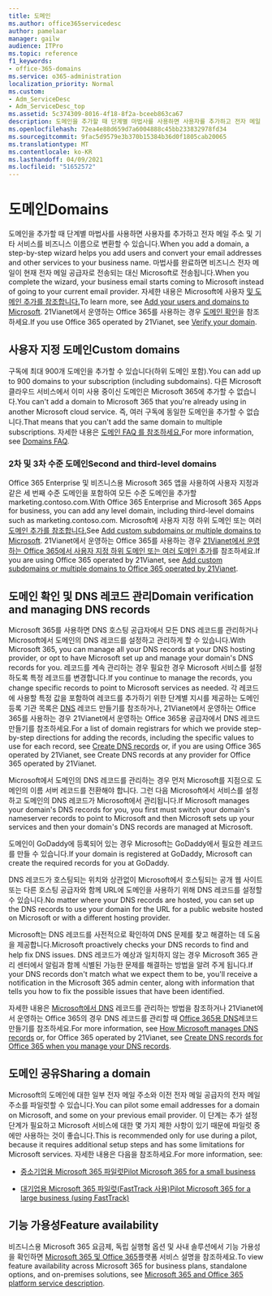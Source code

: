 ```yaml
---
title: 도메인
ms.author: office365servicedesc
author: pamelaar
manager: gailw
audience: ITPro
ms.topic: reference
f1_keywords:
- office-365-domains
ms.service: o365-administration
localization_priority: Normal
ms.custom:
- Adm_ServiceDesc
- Adm_ServiceDesc_top
ms.assetid: 5c374309-8016-4f18-8f2a-bceeb863ca67
description: 도메인을 추가할 때 단계별 마법사를 사용하면 사용자를 추가하고 전자 메일 주소 및 기타 서비스를 비즈니스 이름으로 변환할 수 있습니다. 마법사를 완료하면 비즈니스 전자 메일이 현재 전자 메일 공급자로 전송되는 대신 Microsoft로 전송됩니다. 자세한 내용은 Microsoft에 사용자 및 도메인 추가를 참조합니다. 21Vianet에서 운영하는 Office 365를 사용하는 경우 도메인 확인을 참조하세요.
ms.openlocfilehash: 72ea4e88d659d7a6004888c45bb233832978fd34
ms.sourcegitcommit: 9fac5d9579e3b370b15384b36d0f1805cab20065
ms.translationtype: MT
ms.contentlocale: ko-KR
ms.lasthandoff: 04/09/2021
ms.locfileid: "51652572"
---
```

# <a name="domains"></a><span data-ttu-id="b32f6-106">도메인</span><span class="sxs-lookup"><span data-stu-id="b32f6-106">Domains</span></span>

<span data-ttu-id="b32f6-107">도메인을 추가할 때 단계별 마법사를 사용하면 사용자를 추가하고 전자 메일 주소 및 기타 서비스를 비즈니스 이름으로 변환할 수 있습니다.</span><span class="sxs-lookup"><span data-stu-id="b32f6-107">When you add a domain, a step-by-step wizard helps you add users and convert your email addresses and other services to your business name.</span></span> <span data-ttu-id="b32f6-108">마법사를 완료하면 비즈니스 전자 메일이 현재 전자 메일 공급자로 전송되는 대신 Microsoft로 전송됩니다.</span><span class="sxs-lookup"><span data-stu-id="b32f6-108">When you complete the wizard, your business email starts coming to Microsoft instead of going to your current email provider.</span></span> <span data-ttu-id="b32f6-109">자세한 내용은 Microsoft에 사용자 [및 도메인 추가를 참조합니다.](https://support.office.com/article/6383f56d-3d09-4dcb-9b41-b5f5a5efd611)</span><span class="sxs-lookup"><span data-stu-id="b32f6-109">To learn more, see [Add your users and domains to Microsoft](https://support.office.com/article/6383f56d-3d09-4dcb-9b41-b5f5a5efd611).</span></span> <span data-ttu-id="b32f6-110">21Vianet에서 운영하는 Office 365를 사용하는 경우 [도메인 확인](/office365/admin/setup/add-domain)을 참조하세요.</span><span class="sxs-lookup"><span data-stu-id="b32f6-110">If you use Office 365 operated by 21Vianet, see [Verify your domain](/office365/admin/setup/add-domain).</span></span>
  
## <a name="custom-domains"></a><span data-ttu-id="b32f6-111">사용자 지정 도메인</span><span class="sxs-lookup"><span data-stu-id="b32f6-111">Custom domains</span></span>

<span data-ttu-id="b32f6-112">구독에 최대 900개 도메인을 추가할 수 있습니다(하위 도메인 포함).</span><span class="sxs-lookup"><span data-stu-id="b32f6-112">You can add up to 900 domains to your subscription (including subdomains).</span></span> <span data-ttu-id="b32f6-113">다른 Microsoft 클라우드 서비스에서 이미 사용 중이신 도메인은 Microsoft 365에 추가할 수 없습니다.</span><span class="sxs-lookup"><span data-stu-id="b32f6-113">You can't add a domain to Microsoft 365 that you're already using in another Microsoft cloud service.</span></span> <span data-ttu-id="b32f6-114">즉, 여러 구독에 동일한 도메인을 추가할 수 없습니다.</span><span class="sxs-lookup"><span data-stu-id="b32f6-114">That means that you can't add the same domain to multiple subscriptions.</span></span> <span data-ttu-id="b32f6-115">자세한 내용은 [도메인 FAQ 를 참조하세요.](https://support.office.com/article/Domains-FAQ-1272bad0-4bd4-4796-8005-67d6fb3afc5a)</span><span class="sxs-lookup"><span data-stu-id="b32f6-115">For more information, see [Domains FAQ](https://support.office.com/article/Domains-FAQ-1272bad0-4bd4-4796-8005-67d6fb3afc5a).</span></span>
  
### <a name="second-and-third-level-domains"></a><span data-ttu-id="b32f6-116">2차 및 3차 수준 도메인</span><span class="sxs-lookup"><span data-stu-id="b32f6-116">Second and third-level domains</span></span>

<span data-ttu-id="b32f6-117">Office 365 Enterprise 및 비즈니스용 Microsoft 365 앱을 사용하여 사용자 지정과 같은 세 번째 수준 도메인을 포함하여 모든 수준 도메인을 추가할 marketing.contoso.com.</span><span class="sxs-lookup"><span data-stu-id="b32f6-117">With Office 365 Enterprise and Microsoft 365 Apps for business, you can add any level domain, including third-level domains such as marketing.contoso.com.</span></span> <span data-ttu-id="b32f6-118">Microsoft에 사용자 지정 하위 도메인 또는 여러 [도메인 추가를 참조합니다.](/office365/admin/setup/domains-faq)</span><span class="sxs-lookup"><span data-stu-id="b32f6-118">See [Add custom subdomains or multiple domains to Microsoft](/office365/admin/setup/domains-faq).</span></span> <span data-ttu-id="b32f6-119">21Vianet에서 운영하는 Office 365를 사용하는 경우 [21Vianet에서 운영하는 Office 365에서 사용자 지정 하위 도메인 또는 여러 도메인 추가](/office365/admin/setup/domains-faq)를 참조하세요.</span><span class="sxs-lookup"><span data-stu-id="b32f6-119">If you are using Office 365 operated by 21Vianet, see [Add custom subdomains or multiple domains to Office 365 operated by 21Vianet](/office365/admin/setup/domains-faq).</span></span>
  
## <a name="domain-verification-and-managing-dns-records"></a><span data-ttu-id="b32f6-120">도메인 확인 및 DNS 레코드 관리</span><span class="sxs-lookup"><span data-stu-id="b32f6-120">Domain verification and managing DNS records</span></span>

<span data-ttu-id="b32f6-121">Microsoft 365를 사용하면 DNS 호스팅 공급자에서 모든 DNS 레코드를 관리하거나 Microsoft에서 도메인의 DNS 레코드를 설정하고 관리하게 할 수 있습니다.</span><span class="sxs-lookup"><span data-stu-id="b32f6-121">With Microsoft 365, you can manage all your DNS records at your DNS hosting provider, or opt to have Microsoft set up and manage your domain's DNS records for you.</span></span> <span data-ttu-id="b32f6-122">레코드를 계속 관리하는 경우 필요한 경우 Microsoft 서비스를 설정하도록 특정 레코드를 변경합니다.</span><span class="sxs-lookup"><span data-stu-id="b32f6-122">If you continue to manage the records, you change specific records to point to Microsoft services as needed.</span></span> <span data-ttu-id="b32f6-123">각 레코드에 사용할 특정 값을 포함하여 레코드를 추가하기 위한 단계별 지시를 제공하는 도메인 등록 기관 목록은 [DNS](/office365/admin/get-help-with-domains/create-dns-records-at-any-dns-hosting-provider) 레코드 만들기를 참조하거나, 21Vianet에서 운영하는 Office 365를 사용하는 경우 21Vianet에서 운영하는 Office 365용 공급자에서 DNS 레코드 만들기를 참조하세요.</span><span class="sxs-lookup"><span data-stu-id="b32f6-123">For a list of domain registrars for which we provide step-by-step directions for adding the records, including the specific values to use for each record, see [Create DNS records](/office365/admin/get-help-with-domains/create-dns-records-at-any-dns-hosting-provider) or, if you are using Office 365 operated by 21Vianet, see Create DNS records at any provider for Office 365 operated by 21Vianet.</span></span> 
  
<span data-ttu-id="b32f6-124">Microsoft에서 도메인의 DNS 레코드를 관리하는 경우 먼저 Microsoft를 지점으로 도메인의 이름 서버 레코드를 전환해야 합니다. 그런 다음 Microsoft에서 서비스를 설정하고 도메인의 DNS 레코드가 Microsoft에서 관리됩니다.</span><span class="sxs-lookup"><span data-stu-id="b32f6-124">If Microsoft manages your domain's DNS records for you, you first must switch your domain's nameserver records to point to Microsoft and then Microsoft sets up your services and then your domain's DNS records are managed at Microsoft.</span></span>
  
<span data-ttu-id="b32f6-125">도메인이 GoDaddy에 등록되어 있는 경우 Microsoft는 GoDaddy에서 필요한 레코드를 만들 수 있습니다.</span><span class="sxs-lookup"><span data-stu-id="b32f6-125">If your domain is registered at GoDaddy, Microsoft can create the required records for you at GoDaddy.</span></span> 
  
<span data-ttu-id="b32f6-126">DNS 레코드가 호스팅되는 위치와 상관없이 Microsoft에서 호스팅되는 공개 웹 사이트 또는 다른 호스팅 공급자와 함께 URL에 도메인을 사용하기 위해 DNS 레코드를 설정할 수 있습니다.</span><span class="sxs-lookup"><span data-stu-id="b32f6-126">No matter where your DNS records are hosted, you can set up the DNS records to use your domain for the URL for a public website hosted on Microsoft or with a different hosting provider.</span></span> 
  
<span data-ttu-id="b32f6-127">Microsoft는 DNS 레코드를 사전적으로 확인하여 DNS 문제를 찾고 해결하는 데 도움을 제공합니다.</span><span class="sxs-lookup"><span data-stu-id="b32f6-127">Microsoft proactively checks your DNS records to find and help fix DNS issues.</span></span> <span data-ttu-id="b32f6-128">DNS 레코드가 예상과 일치하지 않는 경우 Microsoft 365 관리 센터에서 알림과 함께 식별된 가능한 문제를 해결하는 방법을 알려 주게 됩니다.</span><span class="sxs-lookup"><span data-stu-id="b32f6-128">If your DNS records don't match what we expect them to be, you'll receive a notification in the Microsoft 365 admin center, along with information that tells you how to fix the possible issues that have been identified.</span></span>
  
<span data-ttu-id="b32f6-129">자세한 내용은 [Microsoft에서 DNS](/office365/admin/setup/domains-faq) 레코드를 관리하는 방법을 참조하거나 21Vianet에서 운영하는 Office 365의 경우 DNS 레코드를 관리할 때 [Office 365용 DNS](/office365/admin/services-in-china/create-dns-records-when-you-manage-your-dns-records)레코드 만들기를 참조하세요.</span><span class="sxs-lookup"><span data-stu-id="b32f6-129">For more information, see [How Microsoft manages DNS records](/office365/admin/setup/domains-faq) or, for Office 365 operated by 21Vianet, see [Create DNS records for Office 365 when you manage your DNS records](/office365/admin/services-in-china/create-dns-records-when-you-manage-your-dns-records).</span></span>
  
## <a name="sharing-a-domain"></a><span data-ttu-id="b32f6-130">도메인 공유</span><span class="sxs-lookup"><span data-stu-id="b32f6-130">Sharing a domain</span></span>

<span data-ttu-id="b32f6-131">Microsoft의 도메인에 대한 일부 전자 메일 주소와 이전 전자 메일 공급자의 전자 메일 주소를 파일럿할 수 있습니다.</span><span class="sxs-lookup"><span data-stu-id="b32f6-131">You can pilot some email addresses for a domain on Microsoft, and some on your previous email provider.</span></span> <span data-ttu-id="b32f6-132">이 단계는 추가 설정 단계가 필요하고 Microsoft 서비스에 대한 몇 가지 제한 사항이 있기 때문에 파일럿 중에만 사용하는 것이 좋습니다.</span><span class="sxs-lookup"><span data-stu-id="b32f6-132">This is recommended only for use during a pilot, because it requires additional setup steps and has some limitations for Microsoft services.</span></span> <span data-ttu-id="b32f6-133">자세한 내용은 다음을 참조하세요.</span><span class="sxs-lookup"><span data-stu-id="b32f6-133">For more information, see:</span></span>
  
- [<span data-ttu-id="b32f6-134">중소기업용 Microsoft 365 파일럿</span><span class="sxs-lookup"><span data-stu-id="b32f6-134">Pilot Microsoft 365 for a small business</span></span>](https://support.office.com/article/39cee536-6a03-40cf-b9c1-f301bb6001d7)
    
- [<span data-ttu-id="b32f6-135">대기업용 Microsoft 365 파일럿(FastTrack 사용)</span><span class="sxs-lookup"><span data-stu-id="b32f6-135">Pilot Microsoft 365 for a large business (using FastTrack)</span></span>](https://fasttrack.office.com/onboard)
    
## <a name="feature-availability"></a><span data-ttu-id="b32f6-136">기능 가용성</span><span class="sxs-lookup"><span data-stu-id="b32f6-136">Feature availability</span></span>

<span data-ttu-id="b32f6-137">비즈니스용 Microsoft 365 요금제, 독립 실행형 옵션 및 사내 솔루션에서 기능 가용성을 확인하면 [Microsoft 365 및 Office 365](office-365-platform-service-description.md)플랫폼 서비스 설명을 참조하세요.</span><span class="sxs-lookup"><span data-stu-id="b32f6-137">To view feature availability across Microsoft 365 for business plans, standalone options, and on-premises solutions, see [Microsoft 365 and Office 365 platform service description](office-365-platform-service-description.md).</span></span>

